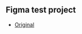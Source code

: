 ## Figma test project
 
- [Original](https://www.figma.com/file/2TUOTAHoirmQDSIOWOoAFW/FrontEnd-Site-Test)
